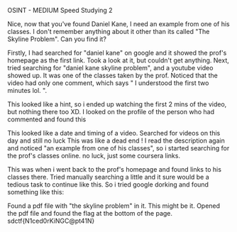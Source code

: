 OSINT - MEDIUM
Speed Studying 2

Nice, now that you've found Daniel Kane, I need an example from one of his classes. I don't remember anything about it other than its called "The Skyline Problem". Can you find it?

Firstly, I had searched for "daniel kane" on google and it showed the prof's homepage as the first link. Took a look at it, but couldn't get anything.
Next, tried searching for "daniel kane skyline problem", and a youtube video showed up. It was one of the classes taken by the prof. Noticed that the video had only one comment, which says " I understood the first two minutes lol. ". 


This looked like a hint, so i ended up watching the first 2 mins of the video, but nothing there too XD. I looked on the profile of the person who had commented and found this


This looked like a date and timing of a video.
Searched for videos on this day and still no luck
This was like a dead end !
I read the description again and noticed "an example from one of his classes", so i started searching for the prof's classes online. 
no luck, just some coursera links.

This was when i went back to the prof's homepage and found links to his classes there.
Tried manually searching a little and it sure would be a tedious task to continue like this.
So i tried google dorking and found something like this:


Found a pdf file with "the skyline problem" in it.
This might be it. Opened the pdf file and found the flag at the bottom of the page.
sdctf{N1ced0rKiNGC@pt41N}


